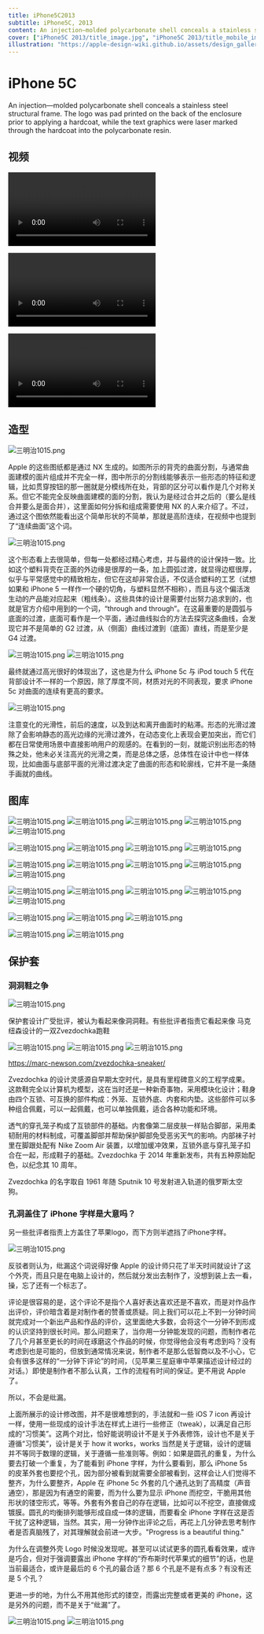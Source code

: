 ```yaml
---
title: iPhone5C2013
subtitle: iPhone5C, 2013
content: An injection—molded polycarbonate shell conceals a stainless steel structural frame. The logo was pad printed on the back of the enclosure prior to applying a hardcoat, while the text graphics were laser marked through the hardcoat into the polycarbonate resin.
cover: ["iPhone5C 2013/title_image.jpg", "iPhone5C 2013/title_mobile_image.jpg"]
illustration: "https://apple-design-wiki.github.io/assets/design_gallery_slide_blue-CYBKE0Mp.jpg"
---
```


# iPhone 5C

An injection—molded polycarbonate shell conceals a stainless steel structural frame. The logo was pad printed on the back of the enclosure prior to applying a hardcoat, while the text graphics were laser marked through the hardcoat into the polycarbonate resin.

## 视频

<video src="./iphone5c-designed-together-cc-us-20131011_848x480.mp4" controls="controls"></video>

<video src="./iphone5c-feature-cc-us-20131003_848x480.mp4" controls="controls"></video>

<video src="./iphone5c-plastic-perfected-cc-us-20131011_1920x1080h.mp4" controls="controls"></video>

## 造型

![三明治1015.png](./1b7bf09dd9321a7a6e50a52f6d217410_b.jpg)

Apple 的这些图纸都是通过 NX 生成的。如图所示的背壳的曲面分割，与通常曲面建模的面片组成并不完全一样，图中所示的分割线能够表示一些形态的特征和逻辑，比如贯穿按钮的那一圈就是分模线所在处，背部的区分可以看作是几个对称关系。但它不能完全反映曲面建模的面的分割，我认为是经过合并之后的（要么是线合并要么是面合并），这里面如何分拆和组成需要使用 NX 的人来介绍了。不过，通过这个图依然能看出这个简单形状的不简单，那就是高阶连续，在视频中也提到了“连续曲面”这个词。

![三明治1015.png](./d7ab6878ab229b12f4ab8335bc2e28c3_1440w.webp)

这个形态看上去很简单，但每一处都经过精心考虑，并与最终的设计保持一致。比如这个塑料背壳在正面的外边缘是很厚的一条，加上圆弧过渡，就显得边框很厚，似乎与平常感觉中的精致相左，但它在这却非常合适，不仅适合塑料的工艺（试想如果和 iPhone 5 一样作一个硬的切角，与塑料显然不相称），而且与这个偏活泼生动的产品能对应起来（粗线条）。这些具体的设计是需要付出努力追求到的，也就是官方介绍中用到的一个词，“through and through”。在这最重要的是圆弧与底面的过渡，底面可看作是一个平面，通过曲线拟合的方法去探究这条曲线，会发现它并不是简单的 G2 过渡，从（侧面）曲线过渡到（底面）直线，而是至少是 G4 过渡。

![三明治1015.png](./c61b05f55d68ae7fe9a9738ac7c638c2_1440w.webp)
![三明治1015.png](./7fb440c0eaf1cbc0c093e07be94644f1_1440w.webp)

最终就通过高光很好的体现出了，这也是为什么 iPhone 5c 与 iPod touch 5 代在背部设计不一样的一个原因，除了厚度不同，材质对光的不同表现，要求 iPhone 5c 对曲面的连续有更高的要求。

![三明治1015.png](./gfZiH70.gif)

注意变化的光滑性，前后的速度，以及到达和离开曲面时的粘滞。形态的光滑过渡除了会影响静态的高光边缘的光滑过渡外，在动态变化上表现会更加突出，而它们都在日常使用场景中直接影响用户的观感的。在看到的一刻，就能识别出形态的特殊之处，他未必关注高光的光滑之类，而是总体之感，总体性在设计中也一样体现，比如曲面与底部平面的光滑过渡决定了曲面的形态和轮廓线，它并不是一条随手画就的曲线。

## 图库

![三明治1015.png](./design_gallery_slide_blue.jpg)
![三明治1015.png](./design_gallery_slide_green.jpg)
![三明治1015.png](./design_gallery_slide_pink.jpg)
![三明治1015.png](./design_gallery_slide_white.jpg)
![三明治1015.png](./design_gallery_slide_yellow.jpg)

![三明治1015.png](./hero_5c_green_2x.png)
![三明治1015.png](./hero_5c_pink_2x.png)
![三明治1015.png](./hero_5c_white_2x.png)
![三明治1015.png](./hero_5c_yellow_2x.png)

![三明治1015.png](./band_plastics_device_blue.jpg)
![三明治1015.png](./band_plastics_device_green.jpg)
![三明治1015.png](./band_plastics_device_pink.jpg)
![三明治1015.png](./band_plastics_device_white.jpg)
![三明治1015.png](./band_plastics_device_yellow.jpg)

![三明治1015.png](./home_iphone5c_hero_blue_large_2x.png)
![三明治1015.png](./home_iphone5c_hero_green_large_2x.png)
![三明治1015.png](./home_iphone5c_hero_pink_large_2x.png)
![三明治1015.png](./home_iphone5c_hero_white_large_2x.png)
![三明治1015.png](./home_iphone5c_hero_yellow_large_2x.png)

![三明治1015.png](./iPhone5c_34L_AllColors_PRINT.png)
![三明治1015.png](./iPhone5c_Backs-Cases_PRINT.png)
![三明治1015.png](./hero_5c_yellow_2x.png)

![三明治1015.png](./band_device_white.jpg)
![三明治1015.png](./lte_wireless.png)

## 保护套

### 洞洞鞋之争

![三明治1015.png](./iPhone5c_Backs-Cases_PRINT.png)

保护套设计广受批评，被认为看起来像洞洞鞋。有些批评者指责它看起来像 马克纽森设计的一双Zvezdochka跑鞋

![三明治1015.png](./Zvezdochka_01.jpg.3840x2160_q90_crop.jpg)
![三明治1015.png](./Zvezdochka_03.jpg.3840x2160_q90_crop.jpg)
![三明治1015.png](./Zvezdochka_02.jpg.3840x2160_q90_crop.jpg)

https://marc-newson.com/zvezdochka-sneaker/

Zvezdochka 的设计灵感源自早期太空时代，是具有里程碑意义的工程学成果。这款鞋完全以计算机为模型，这在当时还是一种新奇事物，采用模块化设计；鞋身由四个互锁、可互换的部件构成：外笼、互锁外底、内套和内垫。这些部件可以多种组合佩戴，可以一起佩戴，也可以单独佩戴，适合各种功能和环境。

透气的穿孔笼子构成了互锁部件的基础。内套像第二层皮肤一样贴合脚部，采用柔韧耐用的材料制成，可覆盖脚部并帮助保护脚部免受恶劣天气的影响。内部袜子衬里在脚跟处配有 Nike Zoom Air 装置，以增加缓冲效果，互锁外底与穿孔笼子扣合在一起，形成鞋子的基础。Zvezdochka 于 2014 年重新发布，共有五种原始配色，以纪念其 10 周年。

Zvezdochka 的名字取自 1961 年随 Sputnik 10 号发射进入轨道的俄罗斯太空狗。

### 孔洞盖住了 iPhone 字样是大意吗？

另一些批评者指责上方盖住了苹果logo，而下方则半遮挡了iPhone字样。

![三明治1015.png](./e3a9949632ec5b005b8901e91b13e75a_b.jpg)

反驳者则认为，纰漏这个词说得好像 Apple 的设计师只花了半天时间就设计了这个外壳，而且只是在电脑上设计的，然后就分发出去制作了，没想到装上去一看，操，忘了还有一个标志了。

评论是很容易的是，这个评论不是指个人喜好表达喜欢还是不喜欢，而是对作品作出评价，评价暗含着是对制作者的赞善或质疑。同上我们可以花上不到一分钟时间就完成对一个新出产品和作品的评价，这里面绝大多数，会将这个一分钟不到形成的认识坚持到很长时间。那么问题来了，当你用一分钟能发现的问题，而制作者花了几个月甚至更长的时间在琢磨这个作品的时候，你觉得他会没有考虑到吗？没有考虑到也是可能的，但放到通常情况来说，制作者不是那么低智商以及不小心，它会有很多这样的“一分钟下评论”的时间，（见苹果三星庭审中苹果描述设计经过的对话。）即使是制作者不那么认真，工作的流程有时间的保证。更不用说 Apple 了。

所以，不会是纰漏。

上面所展示的设计修改图，并不是很难想到的，手法就和一些 iOS 7 icon 再设计一样，使用一些现成的设计手法在样式上进行一些修正（tweak），以满足自己形成的“习惯美”。这两个对比，恰好能说明设计不是关于外表修饰，设计也不是关于遵循“习惯美”，设计是关于 how it works，works 当然是关于逻辑，设计的逻辑并不等同于数理的逻辑，关于遵循一些准则等。例如：如果是圆孔的重复，为什么要去打破一个重复，为了能看到 iPhone 字样，为什么要看到，那么 iPhone 5s 的皮革外套也要挖个孔，因为部分被看到就需要全部被看到，这样会让人们觉得不整齐，为什么要整齐，Apple 在 iPhone 5c 外套的几个通孔达到了高精度（声音通空），那是因为有通空的需要，而为什么要为显示 iPhone 而挖空，干脆用其他形状的镂空形式，等等。外套有外套自己的存在逻辑，比如可以不挖空，直接做成镀膜。圆孔的均衡排列能够形成自成一体的逻辑，而要看全 iPhone 字样在这是否干扰了这种逻辑，当然。其实，用一分钟作出评论之后，再花上几分钟去思考制作者是否真脑残了，对其理解就会前进一大步。"Progress is a beautiful thing."

为什么在调整外壳 Logo 时候没发现呢。甚至可以试试更多的圆孔看看效果，或许是巧合，但对于强调要露出 iPhone 字样的“乔布斯时代苹果式的细节”的话，也是当前最适合，或许是最后的 6 个孔的最合适？那 6 个孔是不是有点多？有没有还是 5 个孔？

更进一步的地，为什么不用其他形式的镂空，而露出完整或者更美的 iPhone，这是另外的问题，而不是关于“纰漏”了。

![三明治1015.png](./band_cases_device_back.png)
![三明治1015.png](./band_cases_device_front.png)
